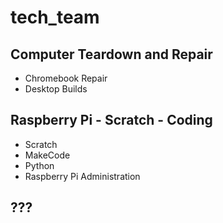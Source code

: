 # tech_team

## Computer Teardown and Repair
- Chromebook Repair
- Desktop Builds


## Raspberry Pi - Scratch - Coding
- Scratch
- MakeCode
- Python
- Raspberry Pi Administration

## ???

